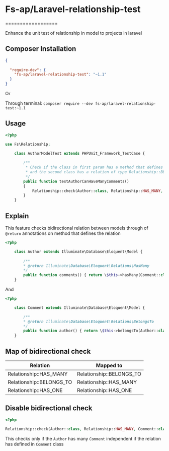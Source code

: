 # Fs-ap/Laravel-relationship-test
==================

Enhance the unit test of relationship in model to projects in laravel

## Composer Installation

```json
{
  
  "require-dev": {
    "fs-ap/laravel-relationship-test": "~1.1"
  }
}
```
Or

Through terminal: `composer require --dev fs-ap/laravel-relationship-test:~1.1`

## Usage

```php
<?php

use Fs\Relationship;

	class AuthorModelTest extends PHPUnit_Framework_TestCase {
    
        /**
         * Check if the class in first param has a method that defines relation of type Relationship::HAS_MANY
         * and the second class has a relation of type Relationship::BELONGS_TO
         */
        public function testAuthorCanHaveManyComments()
        {
            Relationship::check(Author::class, Relationship::HAS_MANY, Comment::class));
        }
    }
```

## Explain

This feature checks bidirectional relation between models through of  ```@return``` annotations on method that defines the relation

```php
<?php

	class Author extends Illuminate\Database\Eloquent\Model {
    
        /**
		* @return Illuminate\Database\Eloquent\Relations\HasMany
        */
        public function comments() { return \$this->hasMany(Comment::class); }
    }
```
And 

```php
<?php

	class Comment extends Illuminate\Database\Eloquent\Model {

        /**
        * @return Illuminate\Database\Eloquent\Relations\BelongsTo
        */
        public function author() { return \$this->belongsTo(Author::class); }
    }
```

## Map of bidirectional check

| Relation | Mapped to |
| ------ | ----------- |
| Relationship::HAS_MANY   | Relationship::BELONGS_TO |
| Relationship::BELONGS_TO | Relationship::HAS_MANY |
| Relationship::HAS_ONE    |Relationship::HAS_ONE |

## Disable bidirectional check

```php
<?php

Relationship::check(Author::class, Relationship::HAS_MANY, Comment::class, true);
```

This checks only if the ```Author``` has many ```Comment``` independent if the relation has defined in ```Comment``` class

